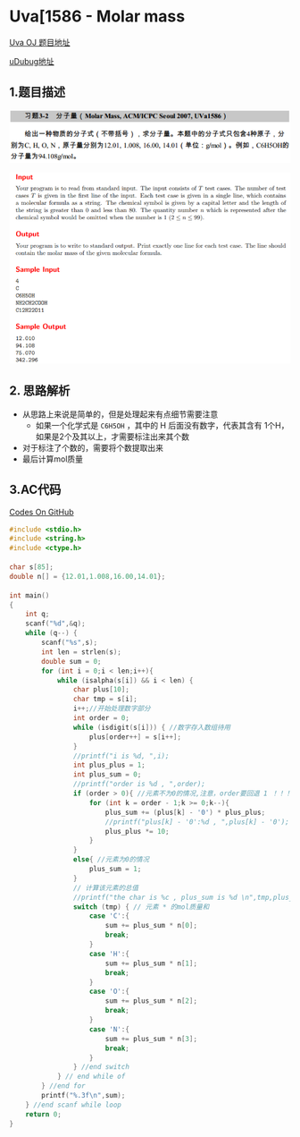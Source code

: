 # Uva[1586 - Molar mass

[Uva OJ 题目地址](https://uva.onlinejudge.org/index.php?option=com_onlinejudge&Itemid=8&category=830&page=show_problem&problem=4461)

[uDubug地址](https://www.udebug.com/UVa/1586)

## 1.题目描述

![Uva1586](https://github.com/dingjianhub/algorithm_notes/raw/master/pics/Uva1586_1.png)

![Uva1586](https://github.com/dingjianhub/algorithm_notes/raw/master/pics/Uva1586_2.png)

## 2. 思路解析

+ 从思路上来说是简单的，但是处理起来有点细节需要注意
  + 如果一个化学式是 `C6H5OH` ，其中的 H 后面没有数字，代表其含有 1个H，如果是2个及其以上，才需要标注出来其个数
+ 对于标注了个数的，需要将个数提取出来
+ 最后计算mol质量

## 3.AC代码

[Codes On GitHub](https://github.com/dingjianhub/Learn_C_Again/blob/master/AOAPC%20II%20Beginning%20Algorithm%20Contests%20(Second%20Edition)%20(Rujia%20Liu)/Uva_OJ_Source_Code/Uva1586.c)

```c
#include <stdio.h>
#include <string.h>
#include <ctype.h>

char s[85];
double n[] = {12.01,1.008,16.00,14.01};

int main()
{
    int q;
    scanf("%d",&q);
    while (q--) {
        scanf("%s",s);
        int len = strlen(s);
        double sum = 0;
        for (int i = 0;i < len;i++){
            while (isalpha(s[i]) && i < len) {
                char plus[10];
                char tmp = s[i];
                i++;//开始处理数字部分
                int order = 0;
                while (isdigit(s[i])) { //数字存入数组待用
                    plus[order++] = s[i++];
                }
                //printf("i is %d, ",i);
                int plus_plus = 1;
                int plus_sum = 0;
                //printf("order is %d , ",order);
                if (order > 0){ //元素不为0的情况,注意，order要回退 1 ！！！
                    for (int k = order - 1;k >= 0;k--){
                        plus_sum += (plus[k] - '0') * plus_plus;
                        //printf("plus[k] - '0':%d , ",plus[k] - '0');
                        plus_plus *= 10;
                    }
                }
                else{ //元素为0的情况
                    plus_sum = 1;
                }
                // 计算该元素的总值
                //printf("the char is %c , plus_sum is %d \n",tmp,plus_sum);
                switch (tmp) { // 元素 * 的mol质量和
                    case 'C':{
                        sum += plus_sum * n[0];
                        break;
                    }
                    case 'H':{
                        sum += plus_sum * n[1];
                        break;
                    }
                    case 'O':{
                        sum += plus_sum * n[2];
                        break;
                    }
                    case 'N':{
                        sum += plus_sum * n[3];
                        break;
                    }
                } //end switch
            } // end while of
        } //end for
        printf("%.3f\n",sum);
    } //end scanf while loop
    return 0;
}
```

